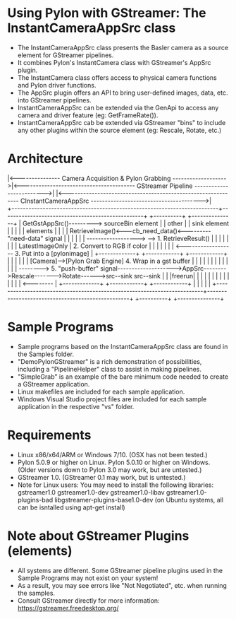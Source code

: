 # Using Pylon with GStreamer: The InstantCameraAppSrc class
- The InstantCameraAppSrc class presents the Basler camera as a source element for GStreamer pipelines.
- It combines Pylon's InstantCamera class with GStreamer's AppSrc plugin.
- The InstantCamera class offers access to physical camera functions and Pylon driver functions.
- The AppSrc plugin offers an API to bring user-defined images, data, etc. into GStreamer pipelines.
- InstantCameraAppSrc can be extended via the GenApi to access any camera and driver feature (eg: GetFrameRate()).
- InstantCameraAppSrc cab be extended via GStreamer "bins" to include any other plugins within the source element (eg: Rescale, Rotate, etc.)

# Architecture
|<--------------- Camera Acquisition & Pylon Grabbing ------------------->|<---------------------------------------- GStreamer Pipeline ------------------------->|
|<------------------------------------------------------------- CInstantCameraAppSrc --------------------------------------->|    
+-------------------------------------------------------------------------+--------------------------------------------------+    +----------+    +---------------+
|                                                       GetGstAppSrc()---------> sourceBin element                           |    |  other   |    | sink element  |
|                                                                         |                                                  |    | elements |    |               |
|                                    RetrieveImage()<---cb_need_data()<---------"need-data" signal                           |    |          |    |               |
|            ------------------> --> 1. RetrieveResult()                  |                                                  |    |          |    |               |
|            | LatestImageOnly |     2. Convert to RGB if color           |                                                  |    |          |    |               |
|            <------------------     3. Put into a [pylonimage]           | +-------------+ +------------+ +------------+    |    |          |    |               |
| [Camera]-->[Pylon Grab Engine]     4. Wrap in a gst buffer              | |             | |            | |            |    |    |          |    |               |
| -------->                          5. "push-buffer" signal-------------------->AppSrc-------->Rescale------->Rotate------>src--sink       src--sink             |
| |freerun|                                                               | |             | |            | |            |    |    |          |    |               |
| <--------                                                               | +-------------+ +------------+ +------------+    |    |          |    |               |
+-------------------------------------------------------------------------+--------------------------------------------------+    +----------+    +---------------+

# Sample Programs
- Sample programs based on the InstantCameraAppSrc class are found in the Samples folder.
- "DemoPylonGStreamer" is a rich demonstration of possibilities, including a "PipelineHelper" class to assist in making pipelines.
- "SimpleGrab" is an example of the bare minimum code needed to create a GStreamer application.
- Linux makefiles are included for each sample application.
- Windows Visual Studio project files are included for each sample application in the respective "vs" folder.

# Requirements
- Linux x86/x64/ARM or Windows 7/10. (OSX has not been tested.)
- Pylon 5.0.9 or higher on Linux. Pylon 5.0.10 or higher on Windows. (Older versions down to Pylon 3.0 may work, but are untested.)
- GStreamer 1.0. (GStreamer 0.1 may work, but is untested.)
- Note for Linux users: You may need to install the following libraries:
  gstreamer1.0
  gstreamer1.0-dev
  gstreamer1.0-libav
  gstreamer1.0-plugins-bad
  libgstreamer-plugins-base1.0-dev
  (on Ubuntu systems, all can be isntalled using apt-get install)

# Note about GStreamer Plugins (elements)
- All systems are different. Some GStreamer pipeline plugins used in the Sample Programs may not exist on your system!
- As a result, you may see errors like "Not Negotiated", etc. when running the samples.
- Consult GStreamer directly for more information: https://gstreamer.freedesktop.org/